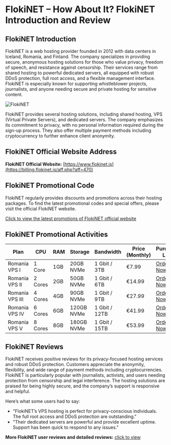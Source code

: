 # FlokiNET – How About It? FlokiNET Introduction and Review

## FlokiNET Introduction
FlokiNET is a web hosting provider founded in 2012 with data centers in Iceland, Romania, and Finland. The company specializes in providing secure, anonymous hosting solutions for those who value privacy, freedom of speech, and resistance against censorship. Their services range from shared hosting to powerful dedicated servers, all equipped with robust DDoS protection, full root access, and a flexible management interface. FlokiNET is especially known for supporting whistleblower projects, journalists, and anyone needing secure and private hosting for sensitive content.

![FlokiNET](https://github.com/user-attachments/assets/b2acc2c8-7e57-4121-9d12-092d002b4d4b)

FlokiNET provides several hosting solutions, including shared hosting, VPS (Virtual Private Servers), and dedicated servers. The company emphasizes its commitment to privacy, with no personal information required during the sign-up process. They also offer multiple payment methods including cryptocurrency to further enhance client anonymity.

## FlokiNET Official Website Address
**FlokiNET Official Website:** [https://www.flokinet.is](https://billing.flokinet.is/aff.php?aff=470)

## FlokiNET Promotional Code
FlokiNET regularly provides discounts and promotions across their hosting packages. To find the latest promotional codes and special offers, please visit the official FlokiNET website.

[Click to view the latest promotions of FlokiNET official website](https://billing.flokinet.is/aff.php?aff=470)

## FlokiNET Promotional Activities

| Plan            | CPU        | RAM  | Storage        | Bandwidth        | Price (Monthly) | Purchase Link                           |
|-----------------|------------|------|----------------|------------------|-----------------|-----------------------------------------|
| Romania VPS I   | 1 Core     | 1GB  | 20GB NVMe      | 1 Gbit / 3TB     | €7.99           | [Order Now](https://billing.flokinet.is/aff.php?aff=470)    |
| Romania VPS II  | 2 Cores    | 2GB  | 50GB NVMe      | 1 Gbit / 6TB     | €14.99          | [Order Now](https://billing.flokinet.is/aff.php?aff=470)    |
| Romania VPS III | 4 Cores    | 4GB  | 90GB NVMe      | 1 Gbit / 9TB     | €27.99          | [Order Now](https://billing.flokinet.is/aff.php?aff=470)    |
| Romania VPS IV  | 6 Cores    | 6GB  | 120GB NVMe     | 1 Gbit / 12TB    | €41.99          | [Order Now](https://billing.flokinet.is/aff.php?aff=470)    |
| Romania VPS V   | 8 Cores    | 8GB  | 180GB NVMe     | 1 Gbit / 15TB    | €53.99          | [Order Now](https://billing.flokinet.is/aff.php?aff=470)    |

## FlokiNET Reviews
FlokiNET receives positive reviews for its privacy-focused hosting services and robust DDoS protection. Customers appreciate the anonymity, flexibility, and wide range of payment methods including cryptocurrencies. FlokiNET is particularly popular with journalists, activists, and users needing protection from censorship and legal interference. The hosting solutions are praised for being highly secure, and the company’s support is responsive and helpful.

Here’s what some users had to say:
- "FlokiNET’s VPS hosting is perfect for privacy-conscious individuals. The full root access and DDoS protection are outstanding."
- "Their dedicated servers are powerful and provide excellent uptime. Support has been quick to respond to any issues."

**More FlokiNET user reviews and detailed reviews:** [click to view](https://billing.flokinet.is/aff.php?aff=470)
